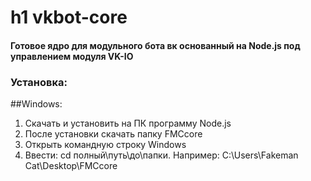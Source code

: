 h1 vkbot-core
============
#### Готовое ядро для модульного бота вк основанный на Node.js под управлением модуля VK-IO


### Установка:
##Windows:
1. Скачать и установить на ПК программу Node.js
2. После установки скачать папку FMCcore
3. Открыть командную строку Windows
4. Ввести: cd полный\путь\до\папки. Например: C:\Users\Fakeman Cat\Desktop\FMCcore

